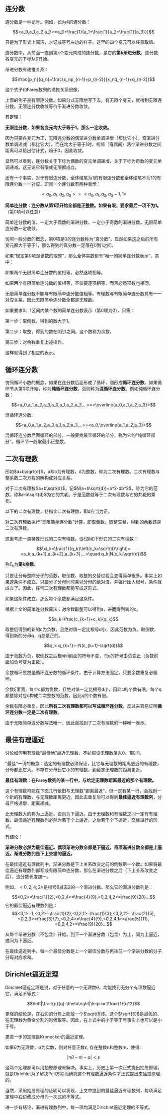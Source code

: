 ## 连分数

连分数是一种记号。例如，长为4的连分数：

$$<a_0,a_1,a_2,a_3>=a_0+\frac{1}{a_1+\frac{1}{a_2+\frac{1}{a_3}}}$$

只是为了形式上简洁，才记成等号左边的样子。这里的四个变元可以任意取值。

连分数中，从前面一直到第k个变元构成的连分数，是它的**第k渐进分数**。连分数各变元的下标从0开始。

渐进分数有递推关系：

$$\frac{p_n}{q_n}=\frac{x_np_{n-1}+p_{n-2}}{x_nq_{n-1}+q_{n-2}}$$

这个式子和Farey数列的递推关系很像。

上面的例子是有限连分数。如果分式无限地写下去，有无限个变元，就得到无限连分数。无限连分数收敛等价于渐进分数收敛。

有定理：

**无限连分数，如果各变元均大于等于1，那么一定收敛。**

因为只要各变元为正，无限连分数的偶渐进分数单调递增（都比它小），奇渐进分数单调递减（都比它大）。而在均大于等于1时，相邻（奇偶间）两个渐进分数之间距离可以给出估计式，趋于0，因此收敛。

显然可以看到，连分数关于下标为偶数的变元单调递增，关于下标为奇数的变元单调递减。这无论它有限或无限都成立。

还有一个事实，对于有限连分数，全体结尾为1的有限连分数和全体结尾不为1的有限连分数一一对应，即同一个连分数有两种表示：

$$<a_0,a_1,a_2,a_3>=<a_0,a_1,a_2,a_3-1,1>$$

**简单连分数：连分数从第1项开始全都是正整数。如果有限，要求最后一项不为1。**（第0项可以任意）

简单连分数的值，一定大于偶数的渐进分数，一定小于奇数的渐进分数。无限简单连分数一定收敛。

仿照一般分数的概念，第0项是0的连分数称为“真分数”。显然如果这之后的所有变元都大于等于1，那么得到的真分数一定落在0到1之间。

如果“规定第0项是该数的取整”，那么全体实数都有“唯一的简单连分数表示”。其中：

如果两个无限简单连分数的值相等，必然逐项相等。

如果两个有限简单连分数的值相等，不仅要逐项相等，而且必然项数也相同。

无限简单连分数不能与有限简单连分数值相等。有理数与有限简单连分数具有一一对应关系，因此无限简单连分数全都是无理数。

如果要求0、1区间内某个数的简单连分数表示（第0项为0），只需：

第一步：取倒数，得到的数大于1。

第二步：取整，得到的数在0到1之间。这个数称为余数。

第三步：对余数重复上述操作。

这样就得到了相应的表示。

## 循环连分数

仿照循环小数的概念，如果在连分数后面形成了循环，则形成**循环连分数**。如果循环节从第0项开始，称为**纯循环连分数**，否则称为**混循环连分数**。例如纯循环连分数：

$$<a_0,a_1,a_2,a_3,a_0,a_1,a_2,a_3,…>=<\overline{a_0,a_1,a_2,a_3}>$$

混循环连分数:

$$<a_0,a_1,a_2,a_3,a_1,a_2,a_3,…>=<a_0,\overline{a_1,a_2,a_3}>$$

混循环连分数后面循环的部分，一般要找最早循环的部分，称为它的“纯循环部分”。循环节一般取最小正整数。

## 二次有理数

形如$a+b\sqrt{d}$，a与b为有理数，d为整数，称为二次有理数。二次有理数与整系数二次方程的解构成对应关系。

对于二次有理数$a+b\sqrt{d}$，记$N(a+b\sqrt{d})=a^2-db^2$，称为它的范数。称$a-b\sqrt{d}$为它的共轭。于是范数就等于二次有理数与它的共轭的乘积。

以下的二次有理数，特指实二次有理数，即d应当为正。

对二次有理数执行“无限简单连分数”计算，即取倒数、取整交替，得到的余数还是二次有理数。

这里考虑一类特殊形式的二次有理数。设$\xi$是如下形式的二次有理数：

$$\xi_k=\frac{1}{q_k}\left(c_k+\sqrt{d}\right)=<a_k,a_{k+1},a_{k+2},a_{k+3},…>\quad q_k|N(c_k-\sqrt{d})$$

称$\xi_k$为**第k余数**。

只要让分母整除分子的范数，取倒数、取整的交替过程会变得简单很多。事实上如果这条件不成立，只要分子分母同时乘以分母的绝对值，并强行压入根号，条件就成立了。因此，任何二次有理数都能写成这形式。

如果这条件成立，那么每个余数都满足这条件。

根据上文的简单连分数算法：对余数取整可以得到a，进而得到新的c。

$$a_k=\frac{c_{k+1}+c_k}{q_k}$$
 
取整后得到的新的c为负数，且绝对值一定比根号d小，因此范数为负。取倒数，得到新的分母q，q总是正的。

$$q_k q_{k+1}=-N(c_{k+1}-\sqrt{d})$$

由于范数为负，取倒数之后根号d前面的符号不变，而c的符号由负变正（负数前面加负号变为正数）。

余数循环显然是循环连分数的循环条件。由于计算方法固定，只要余数重复必循环。

余数$\xi$里面，每个c都为负数，且绝对值一定比根号d小，因此c的个数有限。每个q都整除对应c构成二次整数的范数，因此q的个数有限。

余数有限必重复。因此**所有二次有理数都可以写成循环连分数**。反过来容易证明**循环连分数一定是二次有理数**。

由于无限简单连分数写法唯一，因此就找到了二次有理数的一种唯一表示。

## 最佳有理逼近

讨论如何用有理数“最佳地”逼近无理数，不妨假设无理数落入0、1区间。

“最佳”一词的概念：选定的有理数必须保证，比它与无理数的距离更近的有理数，分母都比它大。不存在分母比它小的有理数，到给定无理数的距离更近。

**最佳有理数：在Farey数列的某一行中，与给定无理数距离最近的那个有理数。**

这个有理数可能在下面几行依旧与无理数“距离最近”，但一定有某一行，会找到一个新的有理数，与无理数距离更近。因此去重复后可以得到**最佳逼近有理数列**，分母严格递增，距离递减。

比无理数大的称为上逼近，否则为下逼近。由于无理数和有理数之间一定有有理数，最佳逼近有理数列必然为若干个上逼近，之后若干个下逼近，交替进行的形式。

有结论：

**渐进分数必然为最佳逼近。偶项渐进分数全都是下逼近，奇项渐进分数全都是上逼近。渐进分数列是下上交错的逼近。**

在最佳逼近有理数列中，渐进分数是下上关系改变之前的倒数第一个数。如果将最佳逼近有理数列都写成有限简单连分数，那么在渐进分数之后（下上关系改变之后），连分数长度加一。

例如，$<0,2,4,2>$是根号6减去2的一个渐进分数。那么它的渐进分数列是：

$$<0,2>=\frac{1}{2},<0,2,4>=\frac{4}{9},<0,2,4,2>=\frac{9}{20}…$$
它的最佳逼近有理数列是：
$$<0,1>=1,<0,2>=\frac{1}{2},<0,2,1>=\frac{1}{3},<0,2,2>=\frac{2}{5},<0,2,3>=\frac{3}{7},<0,2,4>=\frac{4}{9},<0,2,4,1>=\frac{5}{11},<0,2,4,2>=\frac{9}{20}…$$

从每个渐进分数（不包含）开始，到下一个渐进分数（包含）为止，同为上逼近，或同为下逼近。

在最佳逼近列中，每一个最佳分数是上一个最佳分数与再往前一个渐进分数的分子分母对应求和。

## Dirichlet逼近定理

Dirichlet逼近定理是说，对于任意的一个无理数$\theta$，均能找到无穷个有理数逼近它，满足不等式：

$$\left|\frac{p}{q}-\theta\right|\leqslant\frac{1}{q^2}$$

更强的结论是，在右边的分母上能放一个$\sqrt{5}$。这个$\sqrt{5}$是最优的，在无理数为黄金分割的时候取等。因此，在上式中的小于等于号事实上也可以是小于号。

更进一步的定理是Kronecker的逼近定理。

如果$\theta$为无理数，$\alpha$为实数，则对任意正数$\varepsilon$, 存在整数n和整数m，使得:

$$\left|n\theta−m−\alpha\right|<\varepsilon$$

这两个定理都可以用抽屉原理来解决。事实上，历史上第一次正式提出抽屉原理，就是Dirichlet为了解决Pell方程而研究这个有理数逼近条件才正式提出来抽屉原理的。

当然，采用抽屉原理的证明可以发现，上文中提到的最佳逼近有理数列，每项满足定理中右边改成分母为一次式的不等式。

进一步有结论，渐进有理数列中，每一项均满足Dirichlet逼近定理的不等式。

